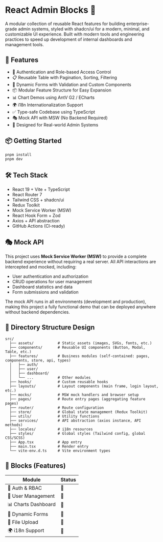 # React Admin Blocks 🚀

A modular collection of reusable React features for building enterprise-grade admin systems, styled with shadcn/ui for a modern, minimal, and customizable UI experience.
Built with modern tools and engineering practices to speed up development of internal dashboards and management tools.

## 🌟 Features

- 🔐 Authentication and Role-based Access Control
- 📋 Reusable Table with Pagination, Sorting, Filtering
- 🧾 Dynamic Forms with Validation and Custom Components
- 📦 Modular Feature Structure for Easy Expansion
- 📊 Chart Demos using AntV G2 / ECharts
- 🌍 i18n Internationalization Support
- ✅ Type-safe Codebase using TypeScript
- 🎭 Mock API with MSW (No Backend Required)
- 🎯 Designed for Real-world Admin Systems

## 📦 Getting Started

```bash
pnpm install
pnpm dev
```

## 🛠️ Tech Stack

- React 19 + Vite + TypeScript
- React Router 7
- Tailwind CSS + shadcn/ui
- Redux Toolkit
- Mock Service Worker (MSW)
- React Hook Form + Zod
- Axios + API abstraction
- GitHub Actions (CI-ready)

## 🎭 Mock API

This project uses **Mock Service Worker (MSW)** to provide a complete backend experience without requiring a real server. All API interactions are intercepted and mocked, including:

- User authentication and authorization
- CRUD operations for user management
- Dashboard statistics and data
- Form submissions and validation

The mock API runs in all environments (development and production), making this project a fully functional demo that can be deployed anywhere without backend dependencies.

## 📁 Directory Structure Design

```plaintext
src/
  ├── assets/           # Static assets (images, SVGs, fonts, etc.)
  ├── components/       # Reusable UI components (Button, Modal, Table, etc.)
  ├── features/         # Business modules (self-contained: pages, components, store, api, types)
  │   ├── auth/
  │   ├── user/
  │   ├── dashboard/
  │   └── ...           # Other modules
  ├── hooks/            # Custom reusable hooks
  ├── layouts/          # Layout components (main frame, login layout, etc.)
  ├── mocks/            # MSW mock handlers and browser setup
  ├── pages/            # Route entry pages (aggregating feature pages)
  ├── router/           # Route configuration
  ├── store/            # Global state management (Redux Toolkit)
  ├── utils/            # Utility functions
  ├── services/         # API abstraction (axios instance, API methods)
  ├── locales/          # i18n resources
  ├── styles/           # Global styles (Tailwind config, global CSS/SCSS)
  ├── App.tsx           # App entry
  ├── main.tsx          # Render entry
  └── vite-env.d.ts     # Vite environment types
```

## 🚧 Blocks (Features)

| Module              | Status |
| ------------------- | ------ |
| 🔐 Auth & RBAC      | 🔄     |
| 👥 User Management  | 🔄     |
| 📊 Charts Dashboard | 🔄     |
| 📝 Dynamic Forms    | 🔄     |
| 📁 File Upload      | 🔄     |
| 🌍 i18n Support     | 🔄     |
